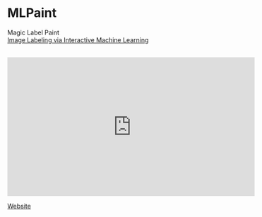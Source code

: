 # MLPaint
Magic Label Paint<br>
[Image Labeling via Interactive Machine Learning](https://davidjasperforman.github.io/MLPaintWeb/)
<br><br>
<iframe width="560" height="315" src="https://www.youtube.com/embed/8HJSV5DtyBE" frameborder="0" allow="accelerometer; autoplay; encrypted-media; gyroscope; picture-in-picture" allowfullscreen></iframe><br>

[Website](https://davidjasperforman.github.io/MLPaintWeb/)

